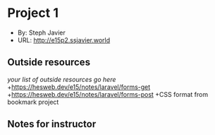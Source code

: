 # Project 1
+ By: Steph Javier
+ URL: <http://e15p2.ssjavier.world>

## Outside resources
*your list of outside resources go here*
+https://hesweb.dev/e15/notes/laravel/forms-get
+https://hesweb.dev/e15/notes/laravel/forms-post
+CSS format from bookmark project

## Notes for instructor

